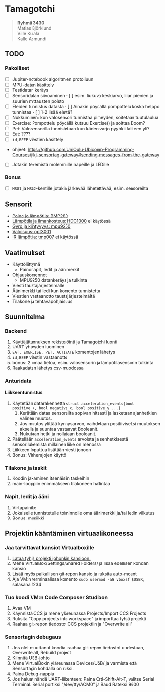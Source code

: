 # Tamagotchi
>
> **Ryhmä 3430**  
Matias Björklund  
Ville Kujala  
Kalle Asmundi

## TODO

### Pakolliset

- [ ]  Jupiter-notebook algoritmien protoiluun
- [ ]  MPU-datan käsittely
  - [ ]  Testidatan keräys
  - [ ]  Sensoridatan siivoaminen
    - [ ]  esim. liukuva keskiarvo, liian pienien ja suurien mittausten poisto
  - [ ]  Eleiden tunnistus datasta
    - [ ]  Ainakin pöydällä pompottelu koska helppo tunnistaa
    - [ ]  1-2 lisää elettä?
- [ ]  Nukkuminen: kun valosensori tunnistaa pimeyden, soitetaan tuutulaulua
- [ ]  Exercise: Pompottelu pöydällä kutsuu Exercise() ja soittaa Doom?
- [ ]  Pet: Valosensorilla tunnistetaan kun käden varjo pyyhkii laitteen yli?
- [ ]  Eat: ????
- [ ]  `id,BEEP` viestien käsittely
  - ohjeet: <https://github.com/UniOulu-Ubicomp-Programming-Courses/jtkj-sensortag-gateway#sending-messages-from-the-gateway>
  - [ ]  Jotakin tekemistä molemmille napeille ja LEDille

### Bonus

- [ ]  `MSG1` ja `MSG2`-kentille jotakin järkevää lähetettävää, esim. sensoreilta

## Sensorit

- [Paine ja lämpötila: BMP280](sensors/bmp280.c)
- [Lämpötila ja ilmankosteus: HDC1000](sensors/hdc1000.c) ei käytössä
- [Gyro ja kiihtyvyys: mpu9250](sensors/mpu9250.c)
- [Valoisuus: opt3001](sensors/opt3001.c)
- [IR lämpötila: tmp007](sensors/tmp007.c) ei käytössä

## Vaatimukset

- Käyttöliittymä
  - Painonapit, ledit ja äänimerkit
- Ohjauskomennot
  - MPU9250 datankeräys ja tulkinta
- Viesti taustajärjestelmälle
- Äänimerkki tai ledi kun komento tunnistettu
- Viestien vastaanotto taustajärjestelmältä
- Tilakone ja tehtäväpohjaisuus

## Suunnitelma

### Backend

1. Käyttäjätunnuksen rekisteröinti ja Tamagotchi luonti
1. UART yhteyden luominen
1. `EAT, EXERCISE, PET, ACTIVATE` komentojen lähetys
1. `id,BEEP` viestin vastaanotto
1. bonus: 2 omaa tietoa, esim. valosensorin ja lämpötilasensorin tulkinta
1. Raakadatan lähetys csv-muodossa

### Anturidata

#### Liikkeentunnistus

1. Käytetään datarakennetta `struct acceleration_events{bool positive_x, bool negative_x, bool positive_y ...}`
    1. Kerätään dataa sensoreilta sopivan hitaasti ja lasketaan ajanhetkien välinen muutos.
    2. Jos muutos ylittää kynnysarvon, vaihdetaan positiiviseksi muutoksen akselia ja suuntaa vastaavat Booleanit.
    3. Nukutaan hetki ja nollataan booleanit.
2. Päätellään `acceleration_events` arvoista ja senhetkisestä sensorilukemista millainen liike on menossa
3. Liikkeen loputtua lisätään viesti jonoon
4. Bonus: Virherajojen käyttö

### Tilakone ja taskit

1. Koodin jakaminen itsenäisiin taskeihin
2. main-looppiin enimmäkseen tilakoneen hallintaa

### Napit, ledit ja ääni

1. Virtapainike
2. Jokaiselle tunnistetulle toiminnolle oma äänimerkki ja/tai ledin vilkutus
3. Bonus: musiikki

## Projektin kääntäminen virtuaalikoneessa

### Jaa tarvittavat kansiot Virtualboxille

1. [Lataa tyhjä projekti johonkin kansioon.](https://github.com/UniOulu-Ubicomp-Programming-Courses/jtkj-sensortag-examples/blob/main/emptyProjects/empty_CC2650STK_TI_2023.zip)
1. Mene VirtualBox/Settings/Shared Folders/ ja lisää edellisen kohdan kansio
1. Lisää myös paikallisen git-repon kansio ja ruksita auto-mount
1. Aja VM:n terminaalissa komento `sudo usermod -aG vboxsf $USER`, salasana 1234

### Tuo koodi VM:n Code Composer Studioon

1. Avaa VM
1. Käynnistä CCS ja mene yläreunassa Projects/Import CCS Projects
1. Ruksita "Copy projects into workspace" ja importtaa tyhjä projekti
1. Raahaa git-repon tiedostot CCS projektiin ja "Overwrite all"

### Sensortagin debugaus

1. Jos olet muuttanut koodia: raahaa git-repon tiedostot uudestaan, Overwrite all, Rebuild project
2. Kiinnitä USB-johto
3. Mene VirtualBoxin yläreunassa Devices/USB/ ja varmista että Sensortagin kohdalla on ruksi.
4. Paina Debug-nappia
5. Jos haluat nähdä UART-liikenteen: Paina Crtl-Shift-Alt-T, valitse Serial Terminal. Serial portiksi "/dev/tty/ACM0" ja Baud Rateksi 9600

